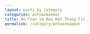 ```yaml
---
layout: posts_by_category
categories: antoanbaomat
title: An Toan Va Bao Mat Thong Tin
permalink: /category/antoanbaomat
---
```

